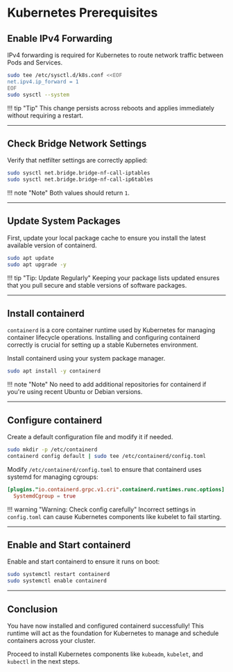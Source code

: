 # Kubernetes Prerequisites

## Enable IPv4 Forwarding

IPv4 forwarding is required for Kubernetes to route network traffic between Pods and Services.

```bash
sudo tee /etc/sysctl.d/k8s.conf <<EOF
net.ipv4.ip_forward = 1
EOF
sudo sysctl --system
```

!!! tip "Tip"
    This change persists across reboots and applies immediately without requiring a restart.

---

## Check Bridge Network Settings

Verify that netfilter settings are correctly applied:

```bash
sudo sysctl net.bridge.bridge-nf-call-iptables
sudo sysctl net.bridge.bridge-nf-call-ip6tables
```

!!! note "Note"
    Both values should return `1`.

---

## Update System Packages

First, update your local package cache to ensure you install the latest available version of containerd.

```bash
sudo apt update
sudo apt upgrade -y
```

!!! tip "Tip: Update Regularly"
    Keeping your package lists updated ensures that you pull secure and stable versions of software packages.

---

## Install containerd

`containerd` is a core container runtime used by Kubernetes for managing container lifecycle operations.
Installing and configuring containerd correctly is crucial for setting up a stable Kubernetes environment.

Install containerd using your system package manager.

```bash
sudo apt install -y containerd
```

!!! note "Note"
    No need to add additional repositories for containerd if you're using recent Ubuntu or Debian versions.

---

## Configure containerd

Create a default configuration file and modify it if needed.

```bash
sudo mkdir -p /etc/containerd
containerd config default | sudo tee /etc/containerd/config.toml
```

Modify `/etc/containerd/config.toml` to ensure that containerd uses systemd for managing cgroups:

```toml
[plugins."io.containerd.grpc.v1.cri".containerd.runtimes.runc.options]
  SystemdCgroup = true
```

!!! warning "Warning: Check config carefully"
    Incorrect settings in `config.toml` can cause Kubernetes components like kubelet to fail starting.

---

## Enable and Start containerd

Enable and start containerd to ensure it runs on boot:

```bash
sudo systemctl restart containerd
sudo systemctl enable containerd
```

---

## Conclusion

You have now installed and configured containerd successfully!
This runtime will act as the foundation for Kubernetes to manage and schedule containers across your cluster.

Proceed to install Kubernetes components like `kubeadm`, `kubelet`, and `kubectl` in the next steps.
